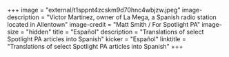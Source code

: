 +++
image = "external/t1sppnt4zcskm9d70hnc4wbjzw.jpeg"
image-description = "Victor Martinez, owner of La Mega, a Spanish radio station located in Allentown"
image-credit = "Matt Smith / For Spotlight PA"
image-size = "hidden"
title = "Español"
description = "Translations of select Spotlight PA articles into Spanish"
kicker = "Español"
linktitle = "Translations of select Spotlight PA articles into Spanish"
+++
